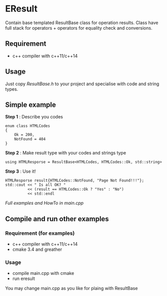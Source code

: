 # EResult

Contain base templated ResultBase class for operation results.
Class have full stack for operators + operators for equality check and conversions.

## Requirement 

 - c++ compiler with c++11/c++14 

## Usage

Just copy *ResultBase.h* to your project and specialise with code and string types.


## Simple example

**Step 1** : Describe you codes

    enum class HTMLCodes
    {
        Ok = 200,
        NotFound = 404
    }

**Step 2** : Make result type with your codes and strings type

    using HTMLResporse = ResultBase<HTMLCodes, HTMLCodes::Ok, std::string>
   
**Step 3** : Use it!

    HTMLResporse result{HTMLCodes::NotFound, "Page Not Found!!!"};
    std::cout << " Is all OK? " 
              << (result == HTMLCodes::Ok ? "Yes" : "No") 
              << std::endl
    
*Full examples and HowTo in main.cpp*

## Compile and run other examples 


### Requirement (for examples)

 - c++ compiler with c++11/c++14 
 - cmake 3.4 and greather
 
### Usage
 
 - compile main.cpp with cmake
 - run eresult
 
You may change main.cpp as you like for plaing with ResultBase